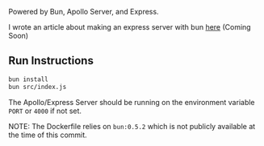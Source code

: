 Powered by Bun, Apollo Server, and Express.

I wrote an article about making an express server with bun [here](https://groff.dev/bun-express-apollo/) (Coming Soon)

## Run Instructions
```bash
bun install
bun src/index.js
```

The Apollo/Express Server should be running on the environment variable `PORT` or `4000` if not set.

NOTE: The Dockerfile relies on `bun:0.5.2` which is not publicly available at the time of this commit.
